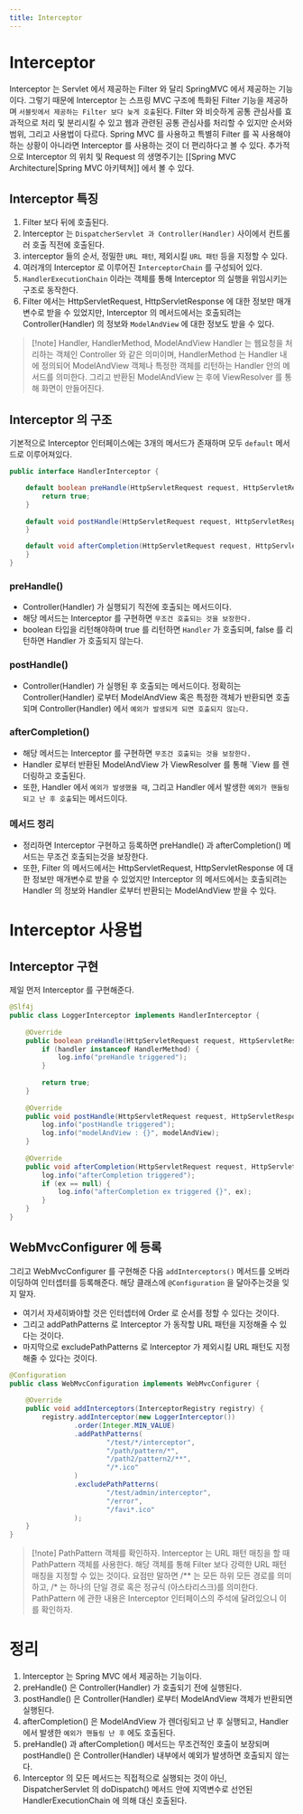 ```yaml
---
title: Interceptor
---
```


# Interceptor
Interceptor 는 Servlet 에서 제공하는 Filter 와 달리 SpringMVC 에서 제공하는 기능이다. 그렇기 때문에 Interceptor 는 스프링 MVC 구조에 특화된 Filter 기능을 제공하며 `서블릿에서 제공하는 Filter 보다 늦게 호출`된다. Filter 와 비슷하게 공통 관심사를 효과적으로 처리 및 분리시킬 수 있고 웹과 관련된 공통 관심사를 처리할 수 있지만 순서와 범위, 그리고 사용법이 다르다. Spring MVC 를 사용하고 특별히 Filter 를 꼭 사용해야 하는 상황이 아니라면 Interceptor 를 사용하는 것이 더 편리하다고 볼 수 있다. 추가적으로 Interceptor 의 위치 및 Request 의 생명주기는 [[Spring MVC Architecture|Spring MVC 아키텍쳐]]  에서 볼 수 있다.

## Interceptor 특징
1. Filter 보다 뒤에 호출된다.
2. Interceptor 는 `DispatcherServlet 과 Controller(Handler)` 사이에서 컨트롤러 호출 직전에 호출된다.
3. interceptor 들의 순서, 정밀한 `URL 패턴`, 제외시킬 `URL 패턴` 등을 지정할 수 있다.
4. 여러개의 Interceptor 로 이루어진 `InterceptorChain` 를 구성되어 있다.
5. `HandlerExecutionChain` 이라는 객체를 통해 Interceptor 의 실행을 위임시키는 구조로 동작한다.
6. Filter 에서는 HttpServletRequest, HttpServletResponse 에 대한 정보만 매개변수로 받을 수 있었지만, Interceptor 의 메서드에서는 호출되려는 Controller(Handler) 의 정보와 `ModelAndView` 에 대한 정보도 받을 수 있다.

> [!note] Handler, HandlerMethod, ModelAndView
> Handler 는 웹요청을 처리하는 객체인 Controller 와 같은 의미이며, HandlerMethod 는 Handler 내에 정의되어 ModelAndView 객체나 특정한 객체를 리턴하는 Handler 안의 메서드를 의미한다. 그리고 반환된 ModelAndView 는 후에 ViewResolver 를 통해 화면이 만들어진다.

## Interceptor 의 구조
기본적으로 Interceptor 인터페이스에는 3개의 메서드가 존재하며 모두 `default` 메서드로 이루어져있다. 

```java
public interface HandlerInterceptor {

	default boolean preHandle(HttpServletRequest request, HttpServletResponse response, Object handler) throws Exception {  
	    return true;
	}
	
	default void postHandle(HttpServletRequest request, HttpServletResponse response, Object handler, @Nullable ModelAndView modelAndView) throws Exception {  
	}

	default void afterCompletion(HttpServletRequest request, HttpServletResponse response, Object handler, @Nullable Exception ex) throws Exception {  
	}
}
```

### preHandle()
- Controller(Handler) 가 실행되기 직전에 호출되는 메서드이다.
- 해당 메서드는 Interceptor 를 구현하면 `무조건 호출되는 것을 보장한다.`
- boolean 타입을 리턴해야하며 true 를 리턴하면 `Handler` 가 호출되며, false 를 리턴하면 Handler 가 호출되지 않는다. 

### postHandle()
- Controller(Handler) 가 실행된 후 호출되는 메서드이다. 정확히는 Controller(Handler) 로부터 ModelAndView 혹은 특정한 객체가 반환되면 호출되며 Controller(Handler) 에서 `예외가 발생되게 되면 호출되지 않는다.`

### afterCompletion()
- 해당 메서드는 Interceptor 를 구현하면 `무조건 호출되는 것을 보장한다.`
- Handler 로부터 반환된 ModelAndView 가 ViewResolver 를 통해 `View 를 렌더링하고 호출된다.
- 또한, Handler 에서 `예외가 발생했을 때`, 그리고 Handler 에서 발생한 `예외가 핸들링되고 난 후 호출`되는 메서드이다. 

### 메서드 정리
- 정리하면 Interceptor 구현하고 등록하면 preHandle() 과 afterCompletion() 메서드는 무조건 호출되는것을 보장한다.
- 또한, Filter 의 메서드에서는 HttpServletRequest, HttpServletResponse 에 대한 정보만 매개변수로 받을 수 있었지만 Interceptor 의 메서드에서는 호출되려는 Handler 의 정보와 Handler 로부터 반환되는 ModelAndView 받을 수 있다.
    
# Interceptor 사용법
## Interceptor 구현
제일 먼저 Interceptor 를 구현해준다.

```java
@Slf4j  
public class LoggerInterceptor implements HandlerInterceptor {  
  
    @Override  
    public boolean preHandle(HttpServletRequest request, HttpServletResponse response, Object handler) throws Exception {  
        if (handler instanceof HandlerMethod) {  
            log.info("preHandle triggered");  
        }  
  
        return true;  
    }  
  
    @Override  
    public void postHandle(HttpServletRequest request, HttpServletResponse response, Object handler, ModelAndView modelAndView) throws Exception {  
        log.info("postHandle triggered");  
        log.info("modelAndView : {}", modelAndView);  
    }  
  
    @Override  
    public void afterCompletion(HttpServletRequest request, HttpServletResponse response, Object handler, Exception ex) throws Exception {  
        log.info("afterCompletion triggered");  
        if (ex == null) {  
            log.info("afterCompletion ex triggered {}", ex);  
        }  
    }  
}
```

## WebMvcConfigurer 에 등록
그리고 WebMvcConfigurer 를 구현해준 다음 `addInterceptors()` 메서드를 오버라이딩하여 인터셉터를 등록해준다. 해당 클래스에 `@Configuration` 을 달아주는것을 잊지 말자.

- 여기서 자세히봐야할 것은 인터셉터에 Order 로 순서를 정할 수 있다는 것이다.
- 그리고 addPathPatterns 로 Interceptor 가 동작할 URL 패턴을 지정해줄 수 있다는 것이다.
- 마지막으로 excludePathPatterns 로 Interceptor 가 제외시킬 URL 패턴도 지정해줄 수 있다는 것이다.

```java
@Configuration  
public class WebMvcConfiguration implements WebMvcConfigurer {  
  
    @Override  
    public void addInterceptors(InterceptorRegistry registry) {  
        registry.addInterceptor(new LoggerInterceptor())  
                .order(Integer.MIN_VALUE)  
                .addPathPatterns(  
                        "/test/*/interceptor",  
                        "/path/pattern/*",  
                        "/path2/pattern2/**",  
                        "/*.ico"  
                )  
                .excludePathPatterns(  
                        "/test/admin/interceptor",  
                        "/error",  
                        "/favi*.ico"  
                );  
    }  
}
```

> [!note] PathPattern 객체를 확인하자.
> Interceptor 는 URL 패턴 매칭을 할 때  PathPattern 객체를 사용한다. 해당 객체를 통해 Filter 보다 강력한 URL 패턴 매칭을 지정할 수 있는 것이다. 요점만 말하면 /\*\* 는 모든 하위 모든 경로를 의미하고, /* 는 하나의 단일 경로 혹은 정규식 (아스타리스크)를 의미한다. PathPattern 에 관한 내용은 Interceptor 인터페이스의 주석에 달려있으니 이를 확인하자.

# 정리
1. Interceptor 는 Spring MVC 에서 제공하는 기능이다.
2. preHandle() 은 Controller(Handler) 가 호출되기 전에 실행된다.
3. postHandle() 은 Controller(Handler) 로부터 ModelAndView 객체가 반환되면 실행된다.
4. afterCompletion() 은 ModelAndView 가 렌더링되고 난 후 실행되고, Handler 에서 발생한 `예외가 핸들링 난 후` 에도 호출된다. 
5. preHandle() 과 afterCompletion() 메서드는 무조건적인 호출이 보장되며 postHandle() 은 Controller(Handler) 내부에서 예외가 발생하면 호출되지 않는다.
6. Interceptor 의 모든 메서드는 직접적으로 실행되는 것이 아닌, DispatcherServlet 의 doDispatch() 메서드 안에 지역변수로 선언된 HandlerExecutionChain 에 의해 대신 호출된다.
